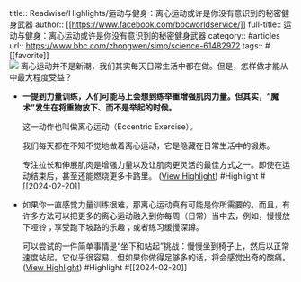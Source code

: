title:: Readwise/Highlights/运动与健身：离心运动或许是你没有意识到的秘密健身武器
author:: [[https://www.facebook.com/bbcworldservice/]]
full-title:: 运动与健身：离心运动或许是你没有意识到的秘密健身武器
category:: #articles
url:: https://www.bbc.com/zhongwen/simp/science-61482972
tags:: #[[favorite]]  
![](https://ichef.bbci.co.uk/news/1024/branded_zhongwen/D1B8/production/_124788635_a8d9bd79-4441-46cc-9456-7e6cfd4081e5.jpg)
离心运动并不是新潮，我们其实每天日常生活中都在做。但是，怎样做才能从中最大程度受益？
- **一提到力量训练，人们可能马上会想到练举重增强肌肉力量。但其实，“魔术”发生在将重物放下、而不是举起的时候。**
  
  这一动作也叫做离心运动（Eccentric Exercise）。
  
  我们每天都在不知不觉地做着离心运动，它是隐藏在日常生活中的锻炼。
  
  专注拉长和伸展肌肉是增强力量以及让肌肉更灵活的最佳方式之一。即使在运动结束后，甚至还能燃烧更多卡路里。 ([View Highlight](https://read.readwise.io/read/01hq2e441nm574qxn7t13rf3qb)) #Highlight #[[2024-02-20]]
- 如果你一直感觉力量训练很难，那离心运动真有可能是你所需要的。而且，有许多方法可以把更多的离心运动融入到你每周（日常）当中去，例如，慢慢放下哑铃；享受跑下坡路的乐趣；或者练习缓慢深蹲。
  
  可以尝试的一件简单事情是“坐下和站起”挑战：慢慢坐到椅子上，然后以正常速度站起。它似乎很容易，但如果你做得足够多的话，将会感觉出奇的酸痛。 ([View Highlight](https://read.readwise.io/read/01hq2e5hs9hwen678tjsq47j26)) #Highlight #[[2024-02-20]]